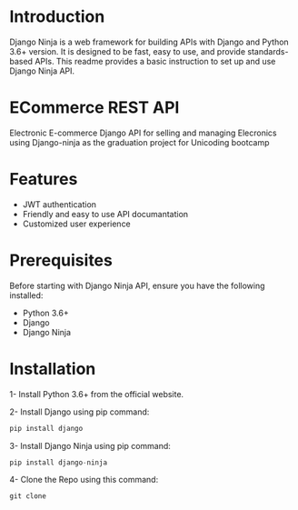 # Introduction
Django Ninja is a web framework for building APIs with Django and Python 3.6+ version. It is designed to be fast, easy to use, and provide standards-based APIs. This readme provides a basic instruction to set up and use Django Ninja API.

# ECommerce REST API
Electronic E-commerce Django API for selling and managing Elecronics using Django-ninja as the graduation project for Unicoding bootcamp


# Features 
- JWT authentication 
- Friendly and easy to use API documantation 
- Customized user experience 

# Prerequisites
Before starting with Django Ninja API, ensure you have the following installed:

- Python 3.6+
- Django
- Django Ninja

# Installation
1- Install Python 3.6+ from the official website.

2- Install Django using pip command: 
```python
pip install django
```
3- Install Django Ninja using pip command: 
```python
pip install django-ninja
```
4- Clone the Repo using this command:
```python 
git clone 
```
